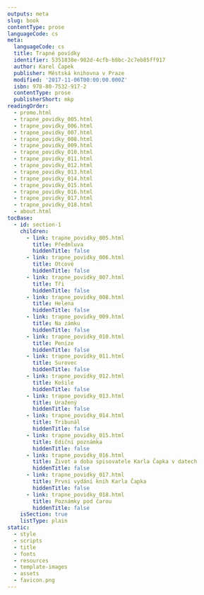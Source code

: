 ```yaml
---
outputs: meta
slug: book
contentType: prose
languageCode: cs
meta:
  languageCode: cs
  title: Trapné povídky
  identifier: 5351838e-982d-4cfb-b8bc-2c7eb85ff917
  author: Karel Čapek
  publisher: Městská knihovna v Praze
  modified: '2017-11-06T00:00:00.000Z'
  isbn: 978-80-7532-917-2
  contentType: prose
  publisherShort: mkp
readingOrder:
  - promo.html
  - trapne_povidky_005.html
  - trapne_povidky_006.html
  - trapne_povidky_007.html
  - trapne_povidky_008.html
  - trapne_povidky_009.html
  - trapne_povidky_010.html
  - trapne_povidky_011.html
  - trapne_povidky_012.html
  - trapne_povidky_013.html
  - trapne_povidky_014.html
  - trapne_povidky_015.html
  - trapne_povidky_016.html
  - trapne_povidky_017.html
  - trapne_povidky_018.html
  - about.html
tocBase:
  - id: section-1
    children:
      - link: trapne_povidky_005.html
        title: Předmluva
        hiddenTitle: false
      - link: trapne_povidky_006.html
        title: Otcové
        hiddenTitle: false
      - link: trapne_povidky_007.html
        title: Tři
        hiddenTitle: false
      - link: trapne_povidky_008.html
        title: Helena
        hiddenTitle: false
      - link: trapne_povidky_009.html
        title: Na zámku
        hiddenTitle: false
      - link: trapne_povidky_010.html
        title: Peníze
        hiddenTitle: false
      - link: trapne_povidky_011.html
        title: Surovec
        hiddenTitle: false
      - link: trapne_povidky_012.html
        title: Košile
        hiddenTitle: false
      - link: trapne_povidky_013.html
        title: Uražený
        hiddenTitle: false
      - link: trapne_povidky_014.html
        title: Tribunál
        hiddenTitle: false
      - link: trapne_povidky_015.html
        title: Ediční poznámka
        hiddenTitle: false
      - link: trapne_povidky_016.html
        title: Život a doba spisovatele Karla Čapka v datech
        hiddenTitle: false
      - link: trapne_povidky_017.html
        title: První vydání knih Karla Čapka
        hiddenTitle: false
      - link: trapne_povidky_018.html
        title: Poznámky pod čarou
        hiddenTitle: false
    isSection: true
    listType: plain
static:
  - style
  - scripts
  - title
  - fonts
  - resources
  - template-images
  - assets
  - favicon.png
---
```

